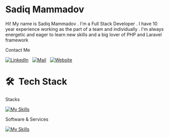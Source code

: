 # Sadiq Mammadov

Hi! My name is Sadiq Mammadov . I'm a Full Stack Developer . I have 10 year experience working as the part of a team and individually . I'm always energetic and eager to learn new skills and a big lover of PHP and Laravel framework


Contact Me

<a href="https://www.linkedin.com/in/sadiq-memmedov/" target="_blank"><img src="https://img.shields.io/badge/linkedin-%230077B5.svg?&style=for-the-badge&logo=linkedin&logoColor=white" alt="LinkedIn" /></a>&nbsp;&nbsp;
<a href="mailto:sadiqmemmedov93@mail.ru" target="_blank"><img src="https://img.shields.io/badge/mail-%23D14836.svg?&style=for-the-badge&logo=gmail&logoColor=white" alt="Mail"/></a>&nbsp;&nbsp;
<a href="https://mrsadiq.info" target="_blank"><img src="[[https://img.shields.io/badge/mail-%23D14836.svg?&style=for-the-badge&logo=gmail&logoColor=white](https://img.shields.io/badge/WEBSITE-4285F4?style=for-the-badge&logo=GoogleChrome&logoColor=white)](https://img.shields.io/badge/WEBSITE-4285F4?style=for-the-badge&logo=GoogleChrome&logoColor=white)" alt="Website"/></a>&nbsp;&nbsp;

# 🛠 &nbsp;Tech Stack

Stacks

[![My Skills](https://skillicons.dev/icons?i=php,laravel,git,mysql,js,jquery,html,css,bootstrap,sass,seo&theme=light)](https://mrsadiq.info)

Software & Services

[![My Skills](https://skillicons.dev/icons?i=git,github,postman,stackoverflow,cloudflare,linux&theme=light)](https://mrsadiq.info)
